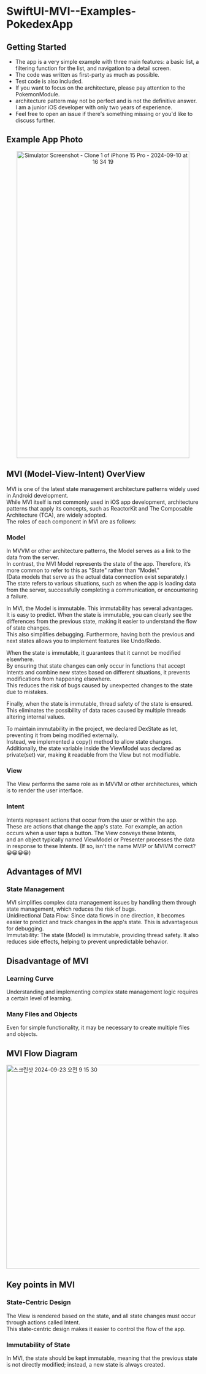 # SwiftUI-MVI--Examples-PokedexApp
      
## Getting Started
- The app is a very simple example with three main features: a basic list, a filtering function for the list, and navigation to a detail screen.    
- The code was written as first-party as much as possible.     
- Test code is also included.    
- If you want to focus on the architecture, please pay attention to the PokemonModule.    
- architecture pattern may not be perfect and is not the definitive answer. I am a junior iOS developer with only two years of experience.    
- Feel free to open an issue if there's something missing or you'd like to discuss further.     
    
## Example App Photo
<p align="center">
  <img src="https://github.com/user-attachments/assets/d1eb833a-0735-4473-8504-b105fce2cc7a" width="450" height="800" alt="Simulator Screenshot - Clone 1 of iPhone 15 Pro - 2024-09-10 at 16 34 19">
</p>
    
## MVI (Model-View-Intent) OverView
MVI is one of the latest state management architecture patterns widely used in Android development.       
While MVI itself is not commonly used in iOS app development, architecture patterns that apply its concepts, such as ReactorKit and The Composable Architecture (TCA), are widely adopted.      
The roles of each component in MVI are as follows:     
    
### Model 
In MVVM or other architecture patterns, the Model serves as a link to the data from the server.      
In contrast, the MVI Model represents the state of the app. Therefore, it’s more common to refer to this as "State" rather than "Model."       
(Data models that serve as the actual data connection exist separately.)      
The state refers to various situations, such as when the app is loading data from the server, successfully completing a communication, or encountering a failure.      
    
In MVI, the Model is immutable. This immutability has several advantages.      
It is easy to predict. When the state is immutable, you can clearly see the differences from the previous state, making it easier to understand the flow of state changes.      
This also simplifies debugging. Furthermore, having both the previous and next states allows you to implement features like Undo/Redo.      
      
When the state is immutable, it guarantees that it cannot be modified elsewhere.      
By ensuring that state changes can only occur in functions that accept Intents and combine new states based on different situations, it prevents modifications from happening elsewhere.       
This reduces the risk of bugs caused by unexpected changes to the state due to mistakes.        
      
Finally, when the state is immutable, thread safety of the state is ensured. This eliminates the possibility of data races caused by multiple threads altering internal values.      
         
To maintain immutability in the project, we declared DexState as let, preventing it from being modified externally.      
Instead, we implemented a copy() method to allow state changes.       
Additionally, the state variable inside the ViewModel was declared as private(set) var, making it readable from the View but not modifiable.      
       
### View 
The View performs the same role as in MVVM or other architectures, which is to render the user interface.      
    
### Intent 
Intents represent actions that occur from the user or within the app.             
These are actions that change the app's state. For example, an action occurs when a user taps a button. The View conveys these Intents,      
and an object typically named ViewModel or Presenter processes the data in response to these Intents. (If so, isn't the name MVIP or MVIVM correct? 😀😀😀😀)       
      
## Advantages of MVI 
### State Management 
MVI simplifies complex data management issues by handling them through state management, which reduces the risk of bugs.      
Unidirectional Data Flow: Since data flows in one direction, it becomes easier to predict and track changes in the app's state. This is advantageous for debugging.    
Immutability: The state (Model) is immutable, providing thread safety. It also reduces side effects, helping to prevent unpredictable behavior.     
    
## Disadvantage of MVI
### Learning Curve
Understanding and implementing complex state management logic requires a certain level of learning.   
      
### Many Files and Objects
Even for simple functionality, it may be necessary to create multiple files and objects.   
     
## MVI Flow Diagram
     
<img width="532" alt="스크린샷 2024-09-23 오전 9 15 30" src="https://github.com/user-attachments/assets/ba36f970-cdc2-404c-8614-3b4819ae8545">
    
## Key points in MVI
    
### State-Centric Design 
The View is rendered based on the state, and all state changes must occur through actions called Intent.     
This state-centric design makes it easier to control the flow of the app.  
     
### Immutability of State 
In MVI, the state should be kept immutable, meaning that the previous state is not directly modified; instead, a new state is always created.      



